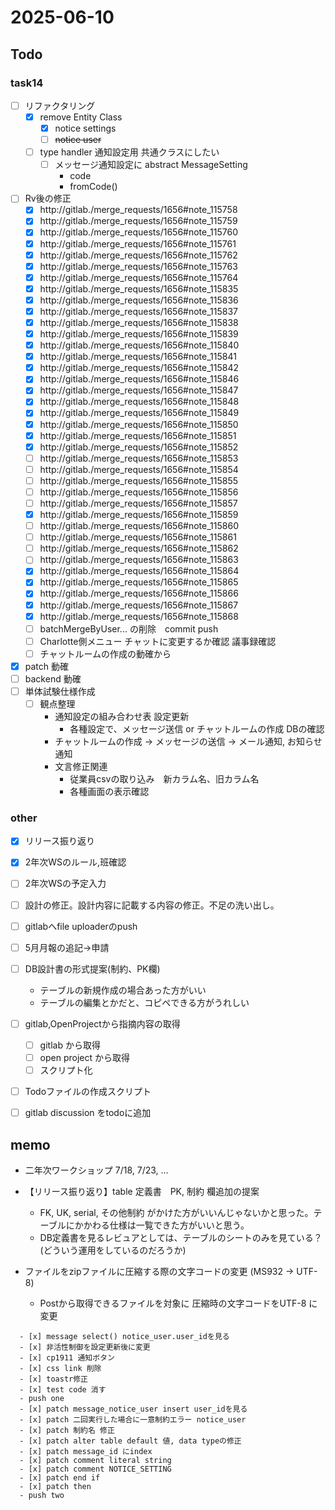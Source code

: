 # 2025-06-10

## Todo

### task14

- [ ] リファクタリング
  - [x] remove Entity Class
    - [x] notice settings
    - [ ] ~~notice user~~
  - [ ] type handler 通知設定用 共通クラスにしたい
    - [ ] メッセージ通知設定に abstract MessageSetting
      - code
      - fromCode()
- [ ] Rv後の修正
  - [x] http://gitlab./merge_requests/1656#note_115758
  - [x] http://gitlab./merge_requests/1656#note_115759
  - [x] http://gitlab./merge_requests/1656#note_115760
  - [x] http://gitlab./merge_requests/1656#note_115761
  - [x] http://gitlab./merge_requests/1656#note_115762
  - [x] http://gitlab./merge_requests/1656#note_115763
  - [x] http://gitlab./merge_requests/1656#note_115764
  - [x] http://gitlab./merge_requests/1656#note_115835
  - [x] http://gitlab./merge_requests/1656#note_115836
  - [x] http://gitlab./merge_requests/1656#note_115837
  - [x] http://gitlab./merge_requests/1656#note_115838
  - [x] http://gitlab./merge_requests/1656#note_115839
  - [x] http://gitlab./merge_requests/1656#note_115840
  - [x] http://gitlab./merge_requests/1656#note_115841
  - [x] http://gitlab./merge_requests/1656#note_115842
  - [x] http://gitlab./merge_requests/1656#note_115846
  - [x] http://gitlab./merge_requests/1656#note_115847
  - [x] http://gitlab./merge_requests/1656#note_115848
  - [x] http://gitlab./merge_requests/1656#note_115849
  - [x] http://gitlab./merge_requests/1656#note_115850
  - [x] http://gitlab./merge_requests/1656#note_115851
  - [x] http://gitlab./merge_requests/1656#note_115852
  - [ ] http://gitlab./merge_requests/1656#note_115853
  - [ ] http://gitlab./merge_requests/1656#note_115854
  - [ ] http://gitlab./merge_requests/1656#note_115855
  - [ ] http://gitlab./merge_requests/1656#note_115856
  - [ ] http://gitlab./merge_requests/1656#note_115857
  - [x] http://gitlab./merge_requests/1656#note_115859
  - [ ] http://gitlab./merge_requests/1656#note_115860
  - [ ] http://gitlab./merge_requests/1656#note_115861
  - [ ] http://gitlab./merge_requests/1656#note_115862
  - [ ] http://gitlab./merge_requests/1656#note_115863
  - [x] http://gitlab./merge_requests/1656#note_115864
  - [x] http://gitlab./merge_requests/1656#note_115865
  - [x] http://gitlab./merge_requests/1656#note_115866
  - [x] http://gitlab./merge_requests/1656#note_115867
  - [x] http://gitlab./merge_requests/1656#note_115868
  - [ ] batchMergeByUser... の削除　commit push
  - [ ] Charlotte側メニュー チャットに変更するか確認 議事録確認
  - [ ] チャットルームの作成の動確から
- [x] patch 動確
- [ ] backend 動確
- [ ] 単体試験仕様作成
  - [ ] 観点整理
    - 通知設定の組み合わせ表 設定更新
      - 各種設定で、メッセージ送信 or チャットルームの作成 DBの確認 
    - チャットルームの作成 → メッセージの送信 → メール通知, お知らせ通知
    - 文言修正関連
      - 従業員csvの取り込み　新カラム名、旧カラム名
      - 各種画面の表示確認

### other
- [x] リリース振り返り
- [x] 2年次WSのルール,班確認
- [ ] 2年次WSの予定入力
- [ ] 設計の修正。設計内容に記載する内容の修正。不足の洗い出し。
- [ ] gitlabへfile uploaderのpush
- [ ] 5月月報の追記→申請
- [ ] DB設計書の形式提案(制約、PK欄)
  - テーブルの新規作成の場合あった方がいい
  - テーブルの編集とかだと、コピペできる方がうれしい
- [ ] gitlab,OpenProjectから指摘内容の取得
  - [ ] gitlab から取得
  - [ ] open project から取得
  - [ ] スクリプト化
- [ ] Todoファイルの作成スクリプト
- [ ] gitlab discussion をtodoに追加


## memo

- 二年次ワークショップ 7/18, 7/23, ... 

- 【リリース振り返り】table 定義書　PK, 制約 欄追加の提案
  - FK, UK, serial, その他制約 がかけた方がいいんじゃないかと思った。テーブルにかかわる仕様は一覧できた方がいいと思う。
  - DB定義書を見るレビュアとしては、テーブルのシートのみを見ている？(どういう運用をしているのだろうか)

- ファイルをzipファイルに圧縮する際の文字コードの変更 (MS932 → UTF-8) 
  - Postから取得できるファイルを対象に 圧縮時の文字コードをUTF-8 に変更

```
  - [x] message select() notice_user.user_idを見る
  - [x] 非活性制御を設定更新後に変更
  - [x] cp1911 通知ボタン
  - [x] css link 削除
  - [x] toastr修正
  - [x] test code 消す
  - push one
  - [x] patch message_notice_user insert user_idを見る
  - [x] patch 二回実行した場合に一意制約エラー notice_user
  - [x] patch 制約名 修正
  - [x] patch alter table default 値, data typeの修正
  - [x] patch message_id にindex
  - [x] patch comment literal string 
  - [x] patch comment NOTICE_SETTING
  - [x] patch end if 
  - [x] patch then
  - push two
```